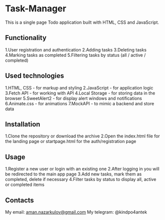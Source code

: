 # Task-Manager
This is a single page Todo application built with HTML, CSS and JavaScript.

## Functionality
1.User registration and authentication
2.Adding tasks
3.Deleting tasks
4.Marking tasks as completed
5.Filtering tasks by status (all / active / completed)
## Used technologies
1.HTML, CSS - for markup and styling
2.JavaScript - for application logic
3.Fetch API - for working with API
4.Local Storage - for storing data in the browser
5.SweetAlert2 - for display alert windows and notifications
6.Animate.css - for animations
7.MockAPI - to mimic a backend and store data
## Installation
1.Clone the repository or download the archive
2.Open the index.html file for the landing page or startpage.html for the auth/registration page
## Usage
1.Register a new user or login with an existing one
2.After logging in you will be redirected to the main app page
3.Add new tasks, mark them as completed, delete if necessary
4.Filter tasks by status to display all, active or completed items
## Contacts
My email: aman.nazarkulov@gmail.com
My telegram: @kindpo4antek

